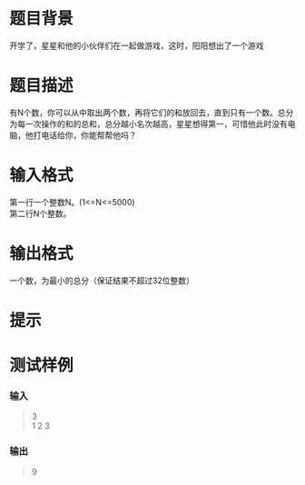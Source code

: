 # 

 
 # 题目背景 
<p>开学了，星星和他的小伙伴们在一起做游戏，这时，阳阳想出了一个游戏</p> 

 
 # 题目描述 
<p>有N个数，你可以从中取出两个数，再将它们的和放回去，直到只有一个数。总分为每一次操作的和的总和，总分越小名次越高，星星想得第一，可惜他此时没有电脑，他打电话给你，你能帮帮他吗？</p> 

 
 # 输入格式 
<p>第一行一个整数N。(1&lt;=N&lt;=5000)<br />
第二行N个整数。</p> 

 
 # 输出格式 
<p>一个数，为最小的总分（保证结果不超过32位整数）</p> 

 
 # 提示 
<h1>测试样例</h1>

<h3>输入</h3>

<blockquote>
<p>3<br />
1&nbsp;2&nbsp;3</p>
</blockquote>

<h3>输出</h3>

<blockquote>
<p>9</p>
</blockquote> 

